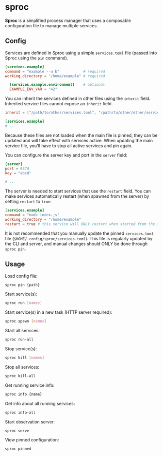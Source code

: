 # sproc

**Sproc** is a simplified process manager that uses a composable configuration file to manage multiple services.

## Config

Services are defined in Sproc using a simple `services.toml` file (passed into Sproc using the `pin` command).

```toml
[services.example]
command = "example --a b"           # required
working_directory = "/home/example" # required

  [services.example.environment]    # optional
  EXAMPLE_ENV_VAR = "42"
```

You can inherit the services defined in other files using the `inherit` field. Inherited service files cannot expose an `inherit` field.

```toml
inherit = ["/path/to/other/services.toml", "/path/to/other/other/services.toml"]

[services.example]
# ...
```

Because these files are not loaded when the main file is pinned, they can be updated and will take effect with services active. When updating the main service file, you'll have to stop all active services and pin again.

You can configure the server key and port in the `server` field:

```toml
[server]
port = 6374
key = "abcd"

# ...
```

The server is needed to start services that use the `restart` field. You can make services automatically restart (when spawned from the server) by setting `restart` to `true`:

```toml
[services.example]
command = "node index.js"
working_directory = "/home/example"
restart = true # this service will ONLY restart when started from the server
```

It is not recommended that you manually update the pinned `services.toml` file (`$HOME/.config/sproc/services.toml`). This file is regularly updated by the CLI and server, and manual changes should ONLY be done through `sproc pin`.

## Usage

Load config file:

```bash
sproc pin {path}
```

Start service(s):

```bash
sproc run [names]
```

Start service(s) in a new task (HTTP server required):

```bash
sproc spawn [names]
```

Start all services:

```bash
sproc run-all
```

Stop service(s):

```bash
sproc kill [names]
```

Stop all services:

```bash
sproc kill-all
```

Get running service info:

```bash
sproc info {name}
```

Get info about all running services:

```bash
sproc info-all
```

Start observation server:

```bash
sproc serve
```

View pinned configuration:

```bash
sproc pinned
```
